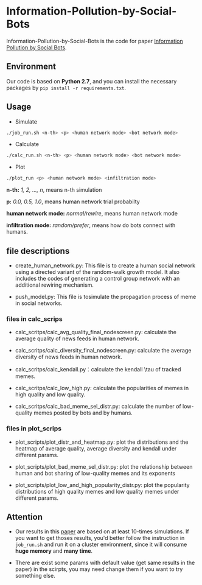# Information-Pollution-by-Social-Bots

Information-Pollution-by-Social-Bots is the code for paper [Information Pollution by Social Bots](https://arxiv.org/pdf/1907.06130.pdf).

## Environment

Our code is based on **Python 2.7**, and you can install the necessary packages by `pip install -r requirements.txt`.

## Usage

- Simulate

```bash
./job_run.sh <n-th> <p> <human network mode> <bot network mode>
```

- Calculate

```bash
./calc_run.sh <n-th> <p> <human network mode> <bot network mode>
```

- Plot

```bash
./plot_run <p> <human network mode> <infiltration mode>
```
**n-th:** *1, 2, ..., n*, means n-th simulation

**p:** *0.0, 0.5, 1.0*, means human network trial probabilty

**human network mode:** *normal/rewire*, means human network mode

**infiltration mode:** *random/prefer*, means how do bots connect with humans.

## file descriptions
- create_human_network.py: This file is to create a human social network using a directed variant of the random-walk growth model. It also includes the codes of generating a control group network with an additional rewiring mechanism.

- push_model.py: This file is  tosimulate the propagation process of meme in social networks.

### files in calc_scrips
- calc_scritps/calc_avg_quality_final_nodescreen.py: calculate the average quality of news feeds in human network.

- calc_scritps/calc_diversity_final_nodescreen.py:  calculate the average diversity of news feeds in human network.

- calc_scritps/calc_kendall.py：calculate the kendall \tau of tracked memes.

- calc_scritps/calc_low_high.py: calculate the popularities of memes in high quality and low quality.

- calc_scritps/calc_bad_meme_sel_distr.py: calculate the number of low-quality memes posted by bots and by humans.

### files in plot_scrips
- plot_scripts/plot_distr_and_heatmap.py: plot the distributions and the heatmap of average quality, average diversity and kendall under different params.

- plot_scripts/plot_bad_meme_sel_distr.py: plot the relationship between human and bot sharing of low-quality memes and its exponents

- plot_scripts/plot_low_and_high_popularity_distr.py: plot the popularity distributions of high quality memes and low quality memes under different params.

## Attention

- Our results in this [paper](https://arxiv.org/pdf/1907.06130.pdf) are based on at least 10-times simulations. If you want to get thoses results, you'd better follow the instruction in `job_run.sh` and run it on a cluster environment, since it will consume **huge memory** and **many time**.

- There are exist some params with default value (get same results in the paper) in the scirpts, you may need change them if you want to try something else.
